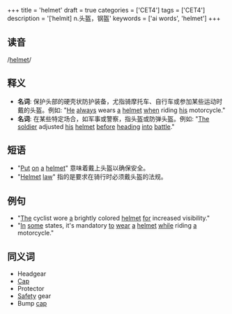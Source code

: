 +++
title = 'helmet'
draft = true
categories = ['CET4']
tags = ['CET4']
description = '[ˈhelmit] n.头盔，钢盔'
keywords = ['ai words', 'helmet']
+++

## 读音
/[helmet](/post/helmet/)/

## 释义
- **名词**: 保护头部的硬壳状防护装备，尤指骑摩托车、自行车或参加某些运动时戴的头盔。例如: "[He](/post/he/) [always](/post/always/) wears [a](/post/a/) [helmet](/post/helmet/) [when](/post/when/) riding [his](/post/his/) motorcycle."
- **名词**: 在某些特定场合，如军事或警察，指头盔或防弹头盔。例如: "[The](/post/the/) [soldier](/post/soldier/) adjusted [his](/post/his/) [helmet](/post/helmet/) [before](/post/before/) [heading](/post/heading/) [into](/post/into/) [battle](/post/battle/)."

## 短语
- "[Put](/post/put/) [on](/post/on/) [a](/post/a/) [helmet](/post/helmet/)" 意味着戴上头盔以确保安全。
- "[Helmet](/post/helmet/) [law](/post/law/)" 指的是要求在骑行时必须戴头盔的法规。

## 例句
- "[The](/post/the/) cyclist wore [a](/post/a/) brightly colored [helmet](/post/helmet/) [for](/post/for/) increased visibility."
- "[In](/post/in/) [some](/post/some/) states, it's mandatory [to](/post/to/) [wear](/post/wear/) [a](/post/a/) [helmet](/post/helmet/) [while](/post/while/) riding [a](/post/a/) motorcycle."

## 同义词
- Headgear
- [Cap](/post/cap/)
- Protector
- [Safety](/post/safety/) gear
- Bump [cap](/post/cap/)
